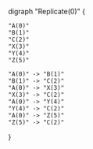 digraph "Replicate(0)" {

    "A(0)"
    "B(1)"
    "C(2)"
    "X(3)"
    "Y(4)"
    "Z(5)"

    "A(0)" -> "B(1)"
    "B(1)" -> "C(2)"
    "A(0)" -> "X(3)"
    "X(3)" -> "C(2)"
    "A(0)" -> "Y(4)"
    "Y(4)" -> "C(2)"
    "A(0)" -> "Z(5)"
    "Z(5)" -> "C(2)"

}
